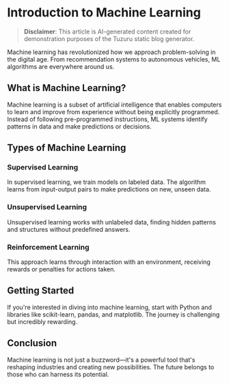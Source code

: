 # Introduction to Machine Learning

> **Disclaimer**: This article is AI-generated content created for demonstration purposes of the Tuzuru static blog generator.

Machine learning has revolutionized how we approach problem-solving in the digital age. From recommendation systems to autonomous vehicles, ML algorithms are everywhere around us.

## What is Machine Learning?

Machine learning is a subset of artificial intelligence that enables computers to learn and improve from experience without being explicitly programmed. Instead of following pre-programmed instructions, ML systems identify patterns in data and make predictions or decisions.

## Types of Machine Learning

### Supervised Learning
In supervised learning, we train models on labeled data. The algorithm learns from input-output pairs to make predictions on new, unseen data.

### Unsupervised Learning
Unsupervised learning works with unlabeled data, finding hidden patterns and structures without predefined answers.

### Reinforcement Learning
This approach learns through interaction with an environment, receiving rewards or penalties for actions taken.

## Getting Started

If you're interested in diving into machine learning, start with Python and libraries like scikit-learn, pandas, and matplotlib. The journey is challenging but incredibly rewarding.

## Conclusion

Machine learning is not just a buzzword—it's a powerful tool that's reshaping industries and creating new possibilities. The future belongs to those who can harness its potential.